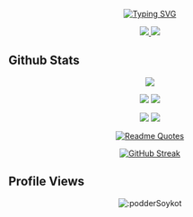 <div align="center">

[![Typing SVG](https://readme-typing-svg.demolab.com?font=Indie+Flower&size=35&duration=3000&&pause=500&background=BEE8FF18&color=D40404&center=true&multiline=true&random=false&width=900&height=280&lines=Hi;I'm+Soykot+Podder;Looking+for+PhD+position;Machine+Learning,+Cyber+Physical+System,+Computer+Vision)](https://git.io/typing-svg)

<!-- <a href="https://podderSoykot.github.io">
    <img src="https://img.shields.io/badge/website-blue?style=for-the-badge&logo=homeadvisor&logoColor=white">
</a>   -->

<a href="21mcsi01@iiitdmj.ac.in">
    <img src="https://img.shields.io/badge/Gmail-D14836?style=for-the-badge&logo=gmail&logoColor=white">
</a>

<a href="https://linkedin.com/in/https://www.linkedin.com/in/soykot-podder-424684146/">
    <img src="https://img.shields.io/badge/LinkedIn-0077B5?style=for-the-badge&logo=linkedin&logoColor=white">
</a>
<!-- 
<a href='https://scholar.google.com/citations?user=GBaSF7MAAAAJ&hl=en' target="_blank">
    <img src='https://img.shields.io/badge/Google%20Scholar-100000?style=for-the-badge&logo=GoogleScholar&logoColor=white&&color=0181FF'>
</a>

<!-- <a href='https://www.researchgate.net/profile/G-Shahariar' target="_blank">
    <img src='https://img.shields.io/badge/ResearchGate-100000?style=for-the-badge&logo=researchgate&logoColor=white'>
</a>

<a href="https://podderSoykot.github.io/files/CV/CV-of-Shibli.pdf">
    <img src="https://img.shields.io/badge/PDF-CV-red?style=for-the-badge&logo=adobe">
</a>    -->


</div>

## Github Stats
<div align="center">
    
![](http://github-profile-summary-cards.vercel.app/api/cards/profile-details?username=podderSoykot&theme=aura_dark)

![](http://github-profile-summary-cards.vercel.app/api/cards/stats?username=podderSoykot&theme=aura)
![](http://github-profile-summary-cards.vercel.app/api/cards/productive-time?username=podderSoykot&theme=dracula&utcOffset=8)

![](http://github-profile-summary-cards.vercel.app/api/cards/repos-per-language?username=podderSoykot&theme=apprentice)
![](http://github-profile-summary-cards.vercel.app/api/cards/most-commit-language?username=podderSoykot&theme=apprentice)

[![Readme Quotes](https://quotes-github-readme.vercel.app/api?type=horizontal&theme=dracula)](https://github.com/piyushsuthar/github-readme-quotes)

[![GitHub Streak](https://streak-stats.demolab.com?user=podderSoykot&theme=dracula&card_width=700)](https://git.io/streak-stats)

</div>

## Profile Views
<div align="center">
    
![:podderSoykot](https://count.getloli.com/get/@:podderSoykot?theme=asoul)

</div>
